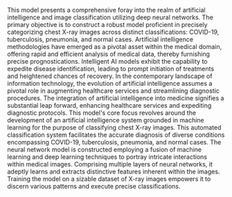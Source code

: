 This model presents a comprehensive foray into the realm of artificial intelligence and image classification utilizing deep neural networks. The primary objective is to construct a robust model proficient in precisely categorizing chest X-ray images across distinct classifications: COVID-19, tuberculosis, pneumonia, and normal cases. Artificial intelligence methodologies have emerged as a pivotal asset within the medical domain, offering rapid and efficient analysis of medical data, thereby furnishing precise prognostications. Intelligent AI models exhibit the capability to expedite disease identification, leading to prompt initiation of treatments and heightened chances of recovery. In the contemporary landscape of information technology, the evolution of artificial intelligence assumes a pivotal role in augmenting healthcare services and streamlining diagnostic procedures. The integration of artificial intelligence into medicine signifies a substantial leap forward, enhancing healthcare services and expediting diagnostic protocols. This model's core focus revolves around the development of an artificial intelligence system grounded in machine learning for the purpose of classifying chest X-ray images. This automated classification system facilitates the accurate diagnosis of diverse conditions encompassing COVID-19, tuberculosis, pneumonia, and normal cases. The neural network model is constructed employing a fusion of machine learning and deep learning techniques to portray intricate interactions within medical images. Comprising multiple layers of neural networks, it adeptly learns and extracts distinctive features inherent within the images. Training the model on a sizable dataset of X-ray images empowers it to discern various patterns and execute precise classifications.
